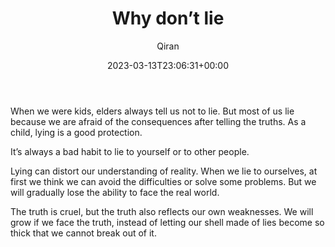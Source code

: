 ﻿---
title: Why don’t lie
author: Qiran
type: post
date: 2023-03-13T23:06:31+00:00
aliases: ["/why-dont-lie/"]
xyz_twap:
  - 1
tags:
  - Life
  - Psychology

---
When we were kids, elders always tell us not to lie. But most of us lie because we are afraid of the consequences after telling the truths. As a child, lying is a good protection.&nbsp;

It&#8217;s always a bad habit to lie to yourself or to other people.

Lying can distort our understanding of reality. When we lie to ourselves, at first we think we can avoid the difficulties or solve some problems. But we will gradually lose the ability to face the real world.

The truth is cruel, but the truth also reflects our own weaknesses. We will grow if we face the truth, instead of letting our shell made of lies become so thick that we cannot break out of it.

